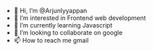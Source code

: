 - 👋 Hi, I’m @ArjunIyyappan
- 👀 I’m interested in Frontend web development
- 🌱 I’m currently learning Javascript
- 💞️ I’m looking to collaborate on google
- 📫 How to reach me gmail

<!---
ArjunIyyappanav/ArjunIyyappanav is a ✨ special ✨ repository because its `README.md` (this file) appears on your GitHub profile.
You can click the Preview link to take a look at your changes.
--->
